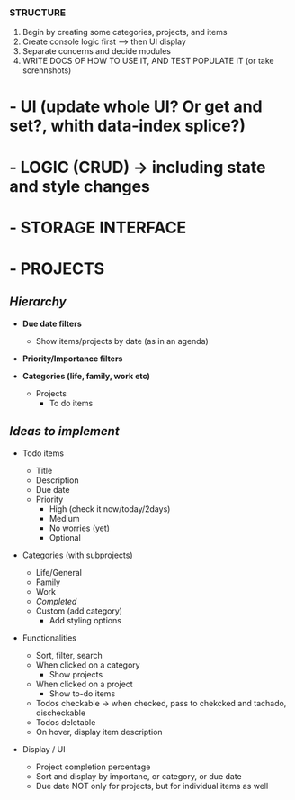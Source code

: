 ### STRUCTURE

1. Begin by creating some categories, projects, and items
2. Create console logic first --> then UI display
3. Separate concerns and decide modules
4. WRITE DOCS OF HOW TO USE IT, AND TEST POPULATE IT (or take scrennshots)

# - UI (update whole UI? Or get and set?, whith data-index splice?)

# - LOGIC (CRUD) -> including state and style changes

# - STORAGE INTERFACE




# - PROJECTS

## ***Hierarchy***
- **Due date filters**
    - Show items/projects by date (as in an agenda)
- **Priority/Importance filters**

- **Categories (life, family, work etc)**
    - Projects
        - To do items


## ***Ideas to implement***

- Todo items
    - Title
    - Description
    - Due date
    - Priority
        - High (check it now/today/2days)
        - Medium
        - No worries (yet)
        - Optional

- Categories (with subprojects)
    - Life/General
    - Family
    - Work
    - *Completed*
    - Custom (add category)
        - Add styling options
    

- Functionalities
    - Sort, filter, search
    - When clicked on a category
        - Show projects
    - When clicked on a project
        - Show to-do items
    - Todos checkable -> when checked, pass to chekcked and tachado, discheckable
    - Todos deletable
    - On hover, display item description

- Display / UI
    - Project completion percentage
    - Sort and display by importane, or category, or due date
    - Due date NOT only for projects, but for individual items as well
